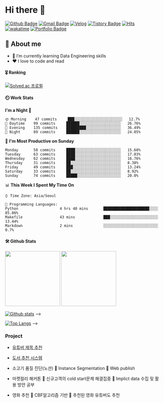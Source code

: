 
# Hi there 👋

[![Github Badge](https://img.shields.io/badge/-qsdcfd-grey?style=flat&logo=github&logoColor=white&link=https://github.com/qsdcfd/)](https://www.github.com/qsdcfd/) 
[![Gmail Badge](https://img.shields.io/badge/-leesehyun01@gmail.com-c14438?style=flat&logo=Gmail&logoColor=white&link=mailto:devcseo@gmail.com)](mailto:leesehyun01@gmail.com) 
[![Velog](https://img.shields.io/badge/Velog-orange?style=flat&logoColor=white)](https://velog.io/@qsdcfd/)
[![Tistory Badge](https://img.shields.io/badge/Tech%20Blog-yellow?style=flat&logoColor=white)](https://tpgus343.tistory.com/)
[![Hits](https://hits.seeyoufarm.com/api/count/incr/badge.svg?url=https%3A%2F%2Fgithub.com%2Fgjbae1212%2Fhit-counter&count_bg=%2379C83D&title_bg=%23555555&icon=&icon_color=%23E7E7E7&title=visited&edge_flat=false)](https://github.com/qsdcfd)
[![wakatime](https://wakatime.com/badge/user/4d52d940-efc7-4eda-bca8-afb77a6dfa02.svg)](https://wakatime.com/@4d52d940-efc7-4eda-bca8-afb77a6dfa02)
[![Portfolio Badge](https://img.shields.io/badge/portfolio-web-blue?style=flat&link=https://github.com/qsdcfd/)](https://github.com/qsdcfd/)  

## 💬 About me
- 🌱 I’m currently learning Data Engineering skills
- ❤️ I love to code and read
<!-- - ⚡ Fun fact: I can sleep more than 12 hours straight -->

#### 🎖️ Ranking
[![Solved.ac 프로필](http://mazassumnida.wtf/api/v2/generate_badge?boj=tpgus343)](https://www.acmicpc.net/user/tpgus343)

#### ⏲️ Work Stats
<!-- [![veggie's wakatime stats](https://github-readme-stats.vercel.app/api/wakatime?username=qsdcfd)](https://wakatime.com/@veggie_garden) -->

<!--START_SECTION:waka-->
**I'm a Night 🦉** 

```text
🌞 Morning    47 commits     ███░░░░░░░░░░░░░░░░░░░░░░   12.7% 
🌆 Daytime    99 commits     ██████░░░░░░░░░░░░░░░░░░░   26.76% 
🌃 Evening    135 commits    █████████░░░░░░░░░░░░░░░░   36.49% 
🌙 Night      89 commits     ██████░░░░░░░░░░░░░░░░░░░   24.05%

```
📅 **I'm Most Productive on Sunday** 

```text
Monday       58 commits     ████░░░░░░░░░░░░░░░░░░░░░   15.68% 
Tuesday      63 commits     ████░░░░░░░░░░░░░░░░░░░░░   17.03% 
Wednesday    62 commits     ████░░░░░░░░░░░░░░░░░░░░░   16.76% 
Thursday     31 commits     ██░░░░░░░░░░░░░░░░░░░░░░░   8.38% 
Friday       49 commits     ███░░░░░░░░░░░░░░░░░░░░░░   13.24% 
Saturday     33 commits     ██░░░░░░░░░░░░░░░░░░░░░░░   8.92% 
Sunday       74 commits     █████░░░░░░░░░░░░░░░░░░░░   20.0%

```


📊 **This Week I Spent My Time On** 

```text
⌚︎ Time Zone: Asia/Seoul

💬 Programming Languages: 
Python                   4 hrs 40 mins       █████████████████████░░░░   85.86% 
Makefile                 43 mins             ███░░░░░░░░░░░░░░░░░░░░░░   13.44% 
Markdown                 2 mins              ░░░░░░░░░░░░░░░░░░░░░░░░░   0.7%

```


<!--END_SECTION:waka-->

#### 🛠️ Github Stats
<p>
  <img height="180em" src="https://github-readme-stats-veggie-garden.vercel.app/api?username=veggie-garden&show_icons=true&include_all_commits=true&bg_color=30,e96443,904e95&title_color=fff&text_color=fff">
  <img height="180em" src="https://github-readme-stats-veggie-garden.vercel.app/api/top-langs/?username=veggie-garden&layout=compact&bg_color=30,e96443,904e95&title_color=fff&text_color=fff">
</p>

[![Github stats](https://github-readme-stats.vercel.app/api?username=qsdcfd&show_icons=true&include_all_commits=true&bg_color=30,e96443,904e95&title_color=fff&text_color=fff)](https://github.com/qsdcfd/github-readme-stats) -->

[![Top Langs](https://github-readme-stats.vercel.app/api/top-langs/?username=veggie-garden&layout=compact&bg_color=30,e96443,904e95&title_color=fff&text_color=fff)](https://github.com/qsdcfd/github-readme-stats)   -->

<!--
**veggie-garden/veggie-garden** is a ✨ _special_ ✨ repository because its `README.md` (this file) appears on your GitHub profile.

Here are some ideas to get you started:

- 🔭 I’m currently working on ...
- 🌱 I’m currently learning ...
- 👯 I’m looking to collaborate on ...
- 🤔 I’m looking for help with ...
- 💬 Ask me about ...
- 📫 How to reach me: ...
- 😄 Pronouns: ...
- ⚡ Fun fact: ...
-->


### Project

- [유튜버 제목 추천](https://github.com/dothis-world)

- [도서 추천 시스템](https://github.com/Recommend-System-15/medistream-recsys)

-	소고기 품질 진단(노션)
	Instance Segmentation
	Web publish

-	마켓컬리 해커톤
	신규고객의 cold start문제 해결집중
	Implict data 수집 및 활용 방안 공부

-	영화 추천
	CBF알고리즘 기반
	추천된 영화 유튜버도 추천


